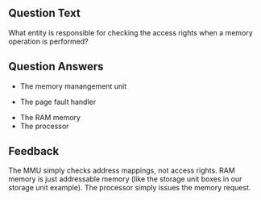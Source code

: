 ## Question Text

What entity is responsible for checking the access rights when a memory operation is performed?

## Question Answers

- The memory manangement unit
+ The page fault handler
- The RAM memory
- The processor

## Feedback

The MMU simply checks address mappings, not access rights.
RAM memory is just addressable memory (like the storage unit boxes in our storage unit example).
The processor simply issues the memory request.


